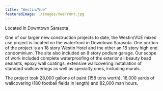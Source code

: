 ```yaml
---
title: "Westin/Vue"
featuredImage: ./images/VueFront.jpg
---
```


Located in Downtown Sarasota

One of our larger new construction projects to date, the Westin/VUE mixed use
project is located on the waterfront in Downtown Sarasota.  One portion of the
project is an 18 story Westin Hotel and the other an 18 story high end
condominium.  The site also included an 8 story podium garage.  Our scope of
work included complete waterproofing of the exterior all beauty bead sealants,
epoxy wall coatings, extensive wallcovering installation of standard
wallcoverings as well as specialty ones, including murals.

The project took 28,000 gallons of paint (158 tons worth), 18,000 yards of
wallcovering (180 football fields in length) and 82,000 man hours.
